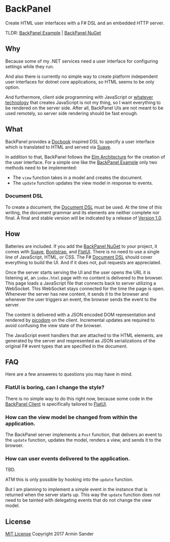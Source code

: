 # BackPanel

Create HTML user interfaces with a F# DSL and an embedded HTTP server.

TLDR: [BackPanel Example] | [BackPanel NuGet]

## Why

Because some of my .NET services need a user interface for configuring settings while they run.

And also there is currently no simple way to create platform independent user interfaces for dotnet core applications, so HTML seems to be only option.

And furthermore, client side programming with JavaScript or [whatever technology][Fable] that creates JavaScript is not my thing, so I want everything to be rendered on the server side. After all, BackPanel UIs are not meant to be used remotely, so server side rendering should be fast enough.

## What

BackPanel provides a [Docbook] inspired DSL to specify a user interface which is translated to HTML and served via [Suave].

In addition to that, BackPanel follows the [Elm Architecture] for the creation of the user interface. For a simple one like the [BackPanel Example] only two methods need to be implemented:

- The `view` function takes in a model and creates the document.
- The `update` function updates the view model in response to events.

### Document DSL

To create a document, the [Document DSL] must be used. At the time of this writing, the document grammar and its elements are neither complete nor final. A final and stable version will be indicated by a release of [Version 1.0].

## How

Batteries are included. If you add the [BackPanel NuGet] to your project, it comes with [Suave], [Bootstrap], and [FlatUI]. There is no need to use a single line of JavaScript, HTML, or CSS. The F# [Document DSL] should cover everything to build the UI. And if it does not, pull requests are appreciated.

Once the server starts serving the UI and the user opens the URL it is listening at, an `index.html` page with no content is delivered to the browser. This page loads a JavaScript file that connects back to server utilizing a WebSocket. This WebSocket stays connected for the time the page is open. Whenever the server has new content, it sends it to the browser and whenever the user triggers an event, the browser sends the event to the server.

The content is delivered with a JSON encoded DOM representation and rendered by [picodom] on the client. Incremental updates are required to avoid confusing the view state of the browser.

The JavaScript event handlers that are attached to the HTML elements, are generated by the server and respresented as JSON serializations of the original F# event types that are specified in the document.

## FAQ

Here are a few answeres to questions you may have in mind.

### FlatUI is boring, can I change the style?

There is no simple way to do this right now, because some code in the [BackPanel Client] is specifically tailored to [FlatUI].

### How can the view model be changed from within the application.

The BackPanel server implements a `Post` function, that delivers an event to the `update` function, updates the model, renders a view, and sends it to the browser.

### How can user events delivered to the application.

TBD. 

ATM this is only possible by hooking into the `update` function.

But I am planning to implement a simple event in the instance that is returned when the server starts up. This way the `update` function does not need to be tainted with delegating events that do not change the view model.

## License

[MIT License]
Copyright 2017 Armin Sander

[Docbook]: http://docbook.org/
[Suave]: https://suave.io/
[Bootstrap]: http://getbootstrap.com/
[FlatUI]: http://designmodo.github.io/Flat-UI/
[Elm Architecture]: https://guide.elm-lang.org/architecture/
[BackPanel NuGet]: https://www.myget.org/feed/pragmatrix/package/nuget/BackPanel
[BackPanel Example]: BackPanel.Example/Program.fs
[Document DSL]: BackPanel/Document.fs
[Version 1.0]: https://github.com/pragmatrix/backpanel/milestone/1
[BackPanel Client]: BackPanel.Client/backpanel.ts
[Fable]: http://fable.io
[MIT License]: https://opensource.org/licenses/MIT
[picodom]: https://github.com/picodom/picodom

